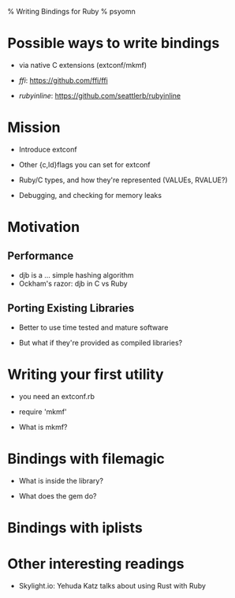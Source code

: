 % Writing Bindings for Ruby
% psyomn

# Possible ways to write bindings

* via native C extensions (extconf/mkmf)

* *ffi*: https://github.com/ffi/ffi

* *rubyinline*: https://github.com/seattlerb/rubyinline

# Mission

* Introduce extconf

* Other {c,ld}flags you can set for extconf

* Ruby/C types, and how they're represented (VALUEs, RVALUE?)

* Debugging, and checking for memory leaks

# Motivation

## Performance

* djb is a ... simple hashing algorithm
* Ockham's razor: djb in C vs Ruby

## Porting Existing Libraries

* Better to use time tested and mature software

* But what if they're provided as compiled libraries?

# Writing your first utility

* you need an extconf.rb

* require 'mkmf'

* What is mkmf?

# Bindings with filemagic

* What is inside the library?

* What does the gem do?

# Bindings with iplists

# Other interesting readings

* Skylight.io: Yehuda Katz talks about using Rust with Ruby

<!--
/usr/lib64/ruby/site_ruby/2.2.0/rubygems/core_ext/kernel_require.rb:54:in
`require':
/home/psyomn/programming/architecture-notes/languages/ruby/bindings/src/example_b.so: undefined symbol: Init_example_b -
/home/psyomn/programming/architecture-notes/languages/ruby/bindings/src/example_b.so
(LoadError)
  from /usr/lib64/ruby/site_ruby/2.2.0/rubygems/core_ext/kernel_require.rb:54:in 
  `require'
    from test.rb:2:in `<main>'
-->
